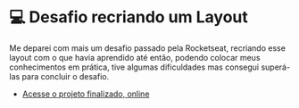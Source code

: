 # 💻 Desafio recriando um Layout 

Me deparei com mais um desafio passado pela Rocketseat, recriando esse layout com o que havia aprendido até então, podendo colocar meus conhecimentos em prática, tive algumas dificuldades mas consegui superá-las para concluir o desafio.

- [Acesse o projeto finalizado, online](https://pablonicolino.github.io/Recriando-layout/)
